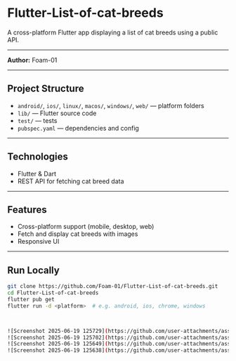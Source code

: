 # Flutter-List-of-cat-breeds

A cross-platform Flutter app displaying a list of cat breeds using a public API.

---

**Author:** Foam-01

---

## Project Structure

- `android/`, `ios/`, `linux/`, `macos/`, `windows/`, `web/` — platform folders  
- `lib/` — Flutter source code  
- `test/` — tests  
- `pubspec.yaml` — dependencies and config

---

## Technologies

- Flutter & Dart  
- REST API for fetching cat breed data  

---

## Features

- Cross-platform support (mobile, desktop, web)  
- Fetch and display cat breeds with images  
- Responsive UI

---

## Run Locally

```bash
git clone https://github.com/Foam-01/Flutter-List-of-cat-breeds.git
cd Flutter-List-of-cat-breeds
flutter pub get
flutter run -d <platform>  # e.g. android, ios, chrome, windows



![Screenshot 2025-06-19 125729](https://github.com/user-attachments/assets/b9dfce1d-37ec-4a9d-ad6f-a718226742de)
![Screenshot 2025-06-19 125702](https://github.com/user-attachments/assets/e133cf66-3904-4fcd-984a-552a996aecf2)
![Screenshot 2025-06-19 125649](https://github.com/user-attachments/assets/741852aa-1b39-4400-8ba5-7b27bbb76040)
![Screenshot 2025-06-19 125638](https://github.com/user-attachments/assets/1a09ae3e-dda3-44fb-855b-532e70bc3fac)
